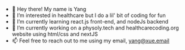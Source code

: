 - 🧸 Hey there! My name is Yang
- 👀 I’m interested in healthcare but I do a lil' bit of coding for fun
- 🌱 I’m currently learning react.js front-end, and nodeJs backend
- 💞️ I’m currently working on a physoly.tech and healthcarecoding.org website using html/css and nextJS
- 📫 Feel free to reach out to me using my email, yang@xue.email

<!---
YxngXi1/YxngXi1 is a ✨ special ✨ repository because its `README.md` (this file) appears on your GitHub profile.
You can click the Preview link to take a look at your changes.
--->
